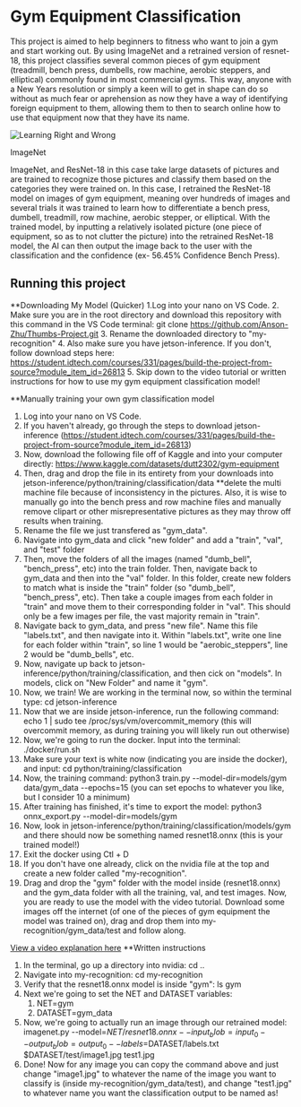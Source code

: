 # Gym Equipment Classification

 This project is aimed to help beginners to fitness who want to join a gym and start working out. By using ImageNet and a retrained version of resnet-18, this project classifies several common pieces of gym equipment (treadmill, bench press, dumbells, row machine, aerobic steppers, and elliptical) commonly found in most commercial gyms. This way, anyone with a New Years resolution or simply a keen will to get in shape can do so without as much fear or aprehension as now they have a way of identifying foreign equipment to them, allowing them to then to search online how to use that equipment now that they have its name.

![Learning Right and Wrong](https://encrypted-tbn0.gstatic.com/images?q=tbn:ANd9GcTP48_Pa0TpCLrywae00zr7EROeEhLgVvg67A&s)

ImageNet

ImageNet, and ResNet-18 in this case take large datasets of pictures and are trained to recognize those pictures and classify them based on the categories they were trained on. In this case, I retrained the ResNet-18 model on images of gym equipment, meaning over hundreds of images and several trials it was trained to learn how to differentiate a bench press, dumbell, treadmill, row machine, aerobic stepper, or elliptical. With the trained model, by inputting a relatively isolated picture (one piece of equipment, so as to not clutter the picture) into the retrained ResNet-18 model, the AI can then output the image back to the user with the classification and the confidence (ex- 56.45% Confidence Bench Press).

## Running this project
**Downloading My Model (Quicker)
1.Log into your nano on VS Code.
2.  Make sure you are in the root directory and download this repository with this command in the VS Code terminal: git clone https://github.com/Anson-Zhu/Thumbs-Project.git
3. Rename the downloaded directory to "my-recognition"
4. Also make sure you have jetson-inference. If you don't, follow download steps here: https://student.idtech.com/courses/331/pages/build-the-project-from-source?module_item_id=26813
5. Skip down to the video tutorial or written instructions for how to use my gym equipment classification model!

**Manually training your own gym classification model
1. Log into your nano on VS Code.
2. If you haven't already, go through the steps to download jetson-inference (https://student.idtech.com/courses/331/pages/build-the-project-from-source?module_item_id=26813)
3. Now, download the following file off of Kaggle and into your computer directly: https://www.kaggle.com/datasets/dutt2302/gym-equipment
4. Then, drag and drop the file in its entirety from your downloads into jetson-inference/python/training/classification/data  **delete the multi machine file because of inconsistency in the pictures. Also, it is wise to manually go into the bench press and row machine files and manually remove clipart or other misrepresentative pictures as they may throw off results when training.
5. Rename the file we just transfered as "gym_data".
6. Navigate into gym_data and click "new folder" and add a "train", "val", and "test" folder
7. Then, move the folders of all the images (named "dumb_bell", "bench_press", etc) into the train folder. Then, navigate back to gym_data and then into the "val" folder. In this folder, create new folders to match what is inside the "train" folder (so "dumb_bell", "bench_press", etc). Then take a couple images from each folder in "train" and move them to their corresponding folder in "val". This should only be a few images per file, the vast majority remain in "train".
8. Navigate back to gym_data, and press "new file". Name this file "labels.txt", and then navigate into it. Within "labels.txt", write one line for each folder within "train", so line 1 would be "aerobic_steppers", line 2 would be "dumb_bells", etc.
9. Now, navigate up back to jetson-inference/python/training/classification, and then cick on "models". In models, click on "New Folder" and name it "gym".
10. Now, we train! We are working in the terminal now, so within the terminal type: cd jetson-inference
11. Now that we are inside jetson-inference, run the following command: echo 1 | sudo tee /proc/sys/vm/overcommit_memory (this will overcommit memory, as during training you will likely run out otherwise)
12. Now, we're going to run the docker. Input into the terminal: ./docker/run.sh
13. Make sure your text is white now (indicating you are inside the docker), and input: cd python/training/classification
14. Now, the training command: python3 train.py --model-dir=models/gym data/gym_data --epochs=15 (you can set epochs to whatever you like, but I consider 10 a minimum)
15. After training has finished, it's time to export the model: python3 onnx_export.py --model-dir=models/gym
16. Now, look in jetson-inference/python/training/classification/models/gym and there should now be something named resnet18.onnx (this is your trained model!)
17. Exit the docker using Ctl + D
18. If you don't have one already, click on the nvidia file at the top and create a new folder called "my-recognition".
19. Drag and drop the "gym" folder with the model inside (resnet18.onnx) and the gym_data folder with all the training, val, and test images. Now, you are ready to use the model with the video tutorial. Download some images off the internet (of one of the pieces of gym equipment the model was trained on), drag and drop them into my-recognition/gym_data/test and follow along.

[View a video explanation here](https://drive.google.com/file/d/15fmB0E7TFRuXqO7OAEsNwKkkUqXVvwSr/view?usp=drivesdk)
**Written instructions
1. In the terminal, go up a directory into nvidia: cd ..
2. Navigate into my-recognition: cd my-recognition
3. Verify that the resnet18.onnx model is inside "gym": ls gym
4. Next we're going to set the NET and DATASET variables:
      1. NET=gym
      2. DATASET=gym_data
5. Now, we're going to actually run an image through our retrained model: imagenet.py --model=$NET/resnet18.onnx --input_blob=input_0 --output_blob=output_0 --labels=$DATASET/labels.txt $DATASET/test/image1.jpg test1.jpg
6. Done! Now for any image you can copy the command above and just change "image1.jpg" to whatever the name of the image you want to classify is (inside my-recognition/gym_data/test), and change "test1.jpg" to whatever name you want the classification output to be named as!

